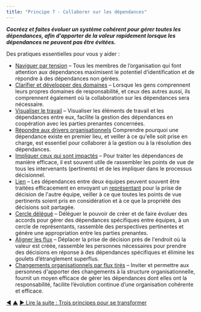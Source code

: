 ```yaml
---
title: "Principe 7 - Collaborer sur les dépendances"
---
```




**_Cocréez et faites évoluer un système cohérent pour gérer toutes les dépendances, afin d'apporter de la valeur rapidement lorsque les dépendances ne peuvent pas être évitées._**

Des pratiques essentielles pour vous y aider :

-   [Naviguer par tension](navigate-via-tension.html.html) – Tous les membres de l’organisation qui font attention aux dépendances maximisent le potentiel d’identification et de répondre à des dépendances non gérées.
-   [Clarifier et développer des domaines](clarify-and-develop-domains.html.html) – Lorsque les gens comprennent leurs propres domaines de responsabilité, et ceux des autres aussi, ils comprennent également où la collaboration sur les dépendances sera nécessaire.
-   [Visualiser le travail](visualize-work.html.html) – Visualiser les éléments de travail et les dépendances entre eux, facilite la gestion des dépendances en coopération avec les parties prenantes concernées.
-   [Répondre aux drivers organisationnels](respond-to-organizational-drivers.html.html) Comprendre pourquoi une dépendance existe en premier lieu, et veiller à ce qu'elle soit prise en charge, est essentiel pour collaborer à la gestion ou à la résolution des dépendances.
-   [Impliquer ceux qui sont impactés](those-affected-decide.html.html) – Pour traiter les dépendances de manière efficace, il est souvent utile de rassembler les points de vue de tous les intervenants (pertinents) et de les impliquer dans le processus décisionnel.
-   [Lien](linking.html.html) – Les dépendances entre deux équipes peuvent souvent être traitées efficacement en envoyant un [représentant](representative.html.html) pour la prise de décision de l'autre équipe, veiller à ce que toutes les points de vue pertinents soient pris en considération et à ce que la propriété des décisions soit partagée.
-   [Cercle délégué](delegate-circle.html.html) – Déléguer le pouvoir de créer et de faire évoluer des accords pour gérer des dépendances spécifiques entre équipes, à un cercle de représentants, rassemble des perspectives pertinentes et génère une appropriation entre les parties prenantes.
-   [Aligner les flux](align-flow.html.html) – Déplacer la prise de décision près de l'endroit où la valeur est créée, rassemble les personnes nécessaires pour prendre des décisions en réponse à des dépendances spécifiques et élimine les goulets d’étranglement superflus.
-   [Changements organisationnels par flux tirés](create-a-pull-system-for-organizational-change.html.html) – Inviter et permettre aux personnes d'apporter des changements à la structure organisationnelle, fournit un moyen efficace de gérer les dépendances dont elles ont la responsabilité, facilite l’évolution continue d’une organisation cohérente et efficace.


<div class="bottom-nav">
<a href="enable-autonomy.html" title="Retour à : Principe 6 – Développer l&#x27;autonomie">◀</a> <a href="structure.html" title="Remonter: Deux principes pour se structurer">▲</a> <a href="transformation.html" title="Lire la suite : Trois principes pour se transformer">▶ Lire la suite : Trois principes pour se transformer</a>
</div>


<script type="text/javascript">
Mousetrap.bind('g n', function() {
    window.location.href = 'transformation.html';
    return false;
});
</script>

